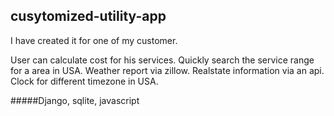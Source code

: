 ## cusytomized-utility-app
I have created it for one of my customer.

User can calculate cost for his services.
Quickly search the service range for a area in USA.
Weather report via zillow.
Realstate information via an api.
Clock for different timezone in USA.

#####Django, sqlite, javascript
